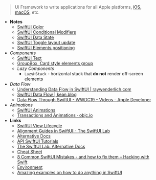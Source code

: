 > UI Framework to write applications for all Apple platforms, [iOS](../Apple%20Platform%20Specifics/iOS.md), [macOS](../../OS's/macOS.md), etc.

- **Notes**
	- [SwiftUI Color](SwiftUI%20Color.md)
	- [SwiftUI Conditional Modifiers](SwiftUI/SwiftUI%20Conditional%20Modifiers.md)
	- [SwiftUI Data State](SwiftUI/SwiftUI%20Data%20State.md)
	- [SwiftUI Toggle layout update](SwiftUI/SwiftUI%20Toggle%20layout%20update.md)
	- [SwiftUI Elements positioning](SwiftUI/SwiftUI%20Elements%20positioning.md)
- *Components*
	- [SwiftUI Text](SwiftUI/SwiftUI%20Text.md)
	- [GroupBox. Card style elements group](https://developer.apple.com/documentation/swiftui/groupbox/)
	- *Lazy Components*
		- `LazyHStack` - horizontal stack that **do not** render off-screen elements
- *Data Flow*
	- [Understanding Data Flow in SwiftUI | raywenderlich.com](https://www.raywenderlich.com/11781349-understanding-data-flow-in-swiftui)
	- [SwiftUI Data Flow | kean.blog](https://kean.blog/post/swiftui-data-flow#binding)
	- [Data Flow Through SwiftUI - WWDC19 - Videos - Apple Developer](https://developer.apple.com/videos/play/wwdc2019/226/)
- *Animations*
	 - [SwiftUI Animations](SwiftUI/SwiftUI%20Animations.md)
	- [Transactions and Animations · objc.io](https://www.objc.io/blog/2021/11/25/transactions-and-animations/)
- **Links**
	- [SwiftUI View Lifecycle](https://www.vadimbulavin.com/swiftui-view-lifecycle/)
	- [Alignment Guides in SwiftUI - The SwiftUI Lab](https://swiftui-lab.com/alignment-guides/)
	- [Alternative Docs](https://swiftontap.com/)
	- [API SwiftUI Tutorials](https://swiftuihub.com/swiftui-tutorials/api/)
	- [The SwiftUI Lab. Alternative Docs](https://swiftui-lab.com)
	- [Cheat Sheet](https://fuckingswiftui.com/#faq)
	- [8 Common SwiftUI Mistakes - and how to fix them – Hacking with Swift](https://www.hackingwithswift.com/articles/224/common-swiftui-mistakes-and-how-to-fix-them)
	- [Environment](https://www.fivestars.blog/articles/swiftui-environment-values/)
	- [Amazing examples on how to do anything in SwiftUI](https://apps.apple.com/us/app/a-companion-for-swiftui/id1485436674?mt=12)